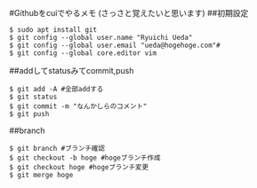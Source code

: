 #Githubをcuiでやるメモ
(さっさと覚えたいと思います)
##初期設定
```
$ sudo apt install git
$ git config --global user.name "Ryuichi Ueda"
$ git config --global user.email "ueda@hogehoge.com"#
$ git config --global core.editor vim
```
##addしてstatusみてcommit,push
```
$ git add -A #全部addする
$ git status
$ git commit -m "なんかしらのコメント"
$ git push
```

##branch
```
$ git branch #ブランチ確認
$ git checkout -b hoge #hogeブランチ作成
$ git checkout hoge #hogeブランチ変更
$ git merge hoge 
